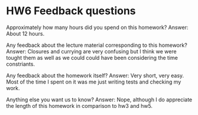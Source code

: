 # HW6 Feedback questions

Approximately how many hours did you spend on this homework?
    Answer: About 12 hours.

Any feedback about the lecture material corresponding to this homework?
    Answer: Closures and currying are very confusing but I think we were tought them as well as we could could have been considering the time constriants.

Any feedback about the homework itself?
    Answer: Very short, very easy. Most of the time I spent on it was me just writing tests and checking my work.

Anything else you want us to know?
    Answer: Nope, although I do appreciate the length of this homework in comparison to hw3 and hw5.
